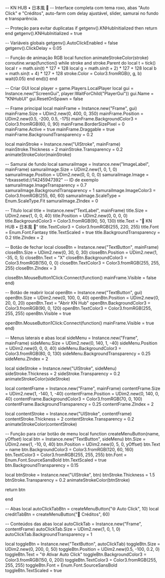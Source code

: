 -- KN HUB • 日本風 🔮 -- Interface completa com tema roxo, abas "Auto Click" e "Créditos", auto-farm com delay ajustável, slider, samurai no fundo e transparência.

-- Proteção para evitar duplicatas if getgenv().KNHubInitialized then return end getgenv().KNHubInitialized = true

-- Variáveis globais getgenv().AutoClickEnabled = false getgenv().ClickDelay = 0.05

-- Função de animação RGB local function animateStrokeColor(stroke) coroutine.wrap(function() while stroke and stroke.Parent do local t = tick() local r = math.sin(t) * 127 + 128 local g = math.sin(t + 2) * 127 + 128 local b = math.sin(t + 4) * 127 + 128 stroke.Color = Color3.fromRGB(r, g, b) wait(0.05) end end)() end

-- Criar GUI local player = game.Players.LocalPlayer local gui = Instance.new("ScreenGui", player:WaitForChild("PlayerGui")) gui.Name = "KNHubUI" gui.ResetOnSpawn = false

-- Frame principal local mainFrame = Instance.new("Frame", gui) mainFrame.Size = UDim2.new(0, 400, 0, 350) mainFrame.Position = UDim2.new(0.5, -200, 0.5, -175) mainFrame.BackgroundColor3 = Color3.fromRGB(60, 0, 90) mainFrame.BorderSizePixel = 0 mainFrame.Active = true mainFrame.Draggable = true mainFrame.BackgroundTransparency = 0.2

local mainStroke = Instance.new("UIStroke", mainFrame) mainStroke.Thickness = 2 mainStroke.Transparency = 0.2 animateStrokeColor(mainStroke)

-- Samurai de fundo local samuraiImage = Instance.new("ImageLabel", mainFrame) samuraiImage.Size = UDim2.new(1, 0, 1, 0) samuraiImage.Position = UDim2.new(0, 0, 0, 0) samuraiImage.Image = "rbxassetid://14245947392" -- ID de exemplo samuraiImage.ImageTransparency = 0.7 samuraiImage.BackgroundTransparency = 1 samuraiImage.ImageColor3 = Color3.fromRGB(255, 60, 60) samuraiImage.ScaleType = Enum.ScaleType.Fit samuraiImage.ZIndex = 0

-- Título local title = Instance.new("TextLabel", mainFrame) title.Size = UDim2.new(1, 0, 0, 40) title.Position = UDim2.new(0, 0, 0, 0) title.BackgroundColor3 = Color3.fromRGB(90, 50, 130) title.Text = "🔮 KN HUB • 日本風 🔮" title.TextColor3 = Color3.fromRGB(255, 220, 255) title.Font = Enum.Font.Fantasy title.TextScaled = true title.BackgroundTransparency = 0.2 title.ZIndex = 2

-- Botão de fechar local closeBtn = Instance.new("TextButton", mainFrame) closeBtn.Size = UDim2.new(0, 30, 0, 30) closeBtn.Position = UDim2.new(1, -35, 0, 5) closeBtn.Text = "X" closeBtn.BackgroundColor3 = Color3.fromRGB(150, 0, 0) closeBtn.TextColor3 = Color3.fromRGB(255, 255, 255) closeBtn.ZIndex = 3

closeBtn.MouseButton1Click:Connect(function() mainFrame.Visible = false end)

-- Botão de reabrir local openBtn = Instance.new("TextButton", gui) openBtn.Size = UDim2.new(0, 100, 0, 40) openBtn.Position = UDim2.new(0, 20, 0, 20) openBtn.Text = "Abrir KN Hub" openBtn.BackgroundColor3 = Color3.fromRGB(90, 0, 120) openBtn.TextColor3 = Color3.fromRGB(255, 255, 255) openBtn.Visible = true

openBtn.MouseButton1Click:Connect(function() mainFrame.Visible = true end)

-- Menus laterais e abas local sideMenu = Instance.new("Frame", mainFrame) sideMenu.Size = UDim2.new(0, 140, 1, -40) sideMenu.Position = UDim2.new(0, 0, 0, 40) sideMenu.BackgroundColor3 = Color3.fromRGB(80, 0, 130) sideMenu.BackgroundTransparency = 0.25 sideMenu.ZIndex = 2

local sideStroke = Instance.new("UIStroke", sideMenu) sideStroke.Thickness = 2 sideStroke.Transparency = 0.2 animateStrokeColor(sideStroke)

local contentFrame = Instance.new("Frame", mainFrame) contentFrame.Size = UDim2.new(1, -140, 1, -40) contentFrame.Position = UDim2.new(0, 140, 0, 40) contentFrame.BackgroundColor3 = Color3.fromRGB(70, 0, 100) contentFrame.BackgroundTransparency = 0.25 contentFrame.ZIndex = 2

local contentStroke = Instance.new("UIStroke", contentFrame) contentStroke.Thickness = 2 contentStroke.Transparency = 0.2 animateStrokeColor(contentStroke)

-- Função para criar botão de menu local function createMenuButton(name, yOffset) local btn = Instance.new("TextButton", sideMenu) btn.Size = UDim2.new(1, -10, 0, 40) btn.Position = UDim2.new(0, 5, 0, yOffset) btn.Text = name btn.BackgroundColor3 = Color3.fromRGB(120, 60, 160) btn.TextColor3 = Color3.fromRGB(255, 255, 255) btn.Font = Enum.Font.SourceSansBold btn.TextScaled = true btn.BackgroundTransparency = 0.15

local btnStroke = Instance.new("UIStroke", btn)
btnStroke.Thickness = 1.5
btnStroke.Transparency = 0.2
animateStrokeColor(btnStroke)

return btn

end

-- Abas local autoClickTabBtn = createMenuButton("🌐 Auto Click", 10) local creditTabBtn = createMenuButton("🏣 Créditos", 60)

-- Conteúdos das abas local autoClickTab = Instance.new("Frame", contentFrame) autoClickTab.Size = UDim2.new(1, 0, 1, 0) autoClickTab.BackgroundTransparency = 1

local toggleBtn = Instance.new("TextButton", autoClickTab) toggleBtn.Size = UDim2.new(0, 200, 0, 50) toggleBtn.Position = UDim2.new(0.5, -100, 0.2, 0) toggleBtn.Text = "🌐 Ativar Auto Click" toggleBtn.BackgroundColor3 = Color3.fromRGB(150, 0, 200) toggleBtn.TextColor3 = Color3.fromRGB(255, 255, 255) toggleBtn.Font = Enum.Font.SourceSansBold toggleBtn.TextScaled = true


